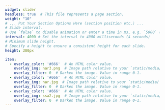 ```yaml
---
widget: slider
headless: true  # This file represents a page section.
weight: "10"
# ... Put Your Section Options Here (section position etc.) ...
# Slide interval.
# Use `false` to disable animation or enter a time in ms, e.g. `5000` (5s).
interval: 4000 # Set the interval to 4000 milliseconds (4 seconds)
# Minimum slide height.
# Specify a height to ensure a consistent height for each slide.
height: 380px

item:
  - overlay_color: '#666'  # An HTML color value.
    overlay_img: nar3.png  # Image path relative to your `static/media/` folder
    overlay_filter: 0  # Darken the image. Value in range 0-1. 
  - overlay_color: '#666'  # An HTML color value.
    overlay_img: nar.jpg  # Image path relative to your `static/media/` folder
    overlay_filter: 0  # Darken the image. Value in range 0-1.  
  - overlay_color: '#666'  # An HTML color value.
    overlay_img: ssa2.jpg  # Image path relative to your `static/media/` folder
    overlay_filter: 0  # Darken the image. Value in range 0-1.        
---
```

